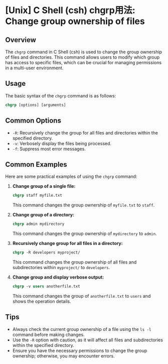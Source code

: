 # [Unix] C Shell (csh) chgrp用法: Change group ownership of files

## Overview
The `chgrp` command in C Shell (csh) is used to change the group ownership of files and directories. This command allows users to modify which group has access to specific files, which can be crucial for managing permissions in a multi-user environment.

## Usage
The basic syntax of the `chgrp` command is as follows:

```csh
chgrp [options] [arguments]
```

## Common Options
- `-R`: Recursively change the group for all files and directories within the specified directory.
- `-v`: Verbosely display the files being processed.
- `-f`: Suppress most error messages.

## Common Examples
Here are some practical examples of using the `chgrp` command:

1. **Change group of a single file:**
   ```csh
   chgrp staff myfile.txt
   ```
   This command changes the group ownership of `myfile.txt` to `staff`.

2. **Change group of a directory:**
   ```csh
   chgrp admin mydirectory
   ```
   This command changes the group ownership of `mydirectory` to `admin`.

3. **Recursively change group for all files in a directory:**
   ```csh
   chgrp -R developers myproject/
   ```
   This command changes the group ownership of all files and subdirectories within `myproject/` to `developers`.

4. **Change group and display verbose output:**
   ```csh
   chgrp -v users anotherfile.txt
   ```
   This command changes the group of `anotherfile.txt` to `users` and shows the operation details.

## Tips
- Always check the current group ownership of a file using the `ls -l` command before making changes.
- Use the `-R` option with caution, as it will affect all files and subdirectories within the specified directory.
- Ensure you have the necessary permissions to change the group ownership; otherwise, you may encounter errors.